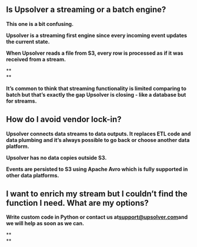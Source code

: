 ## 

## **Is Upsolver a streaming or a batch engine?**

**This one is a bit confusing.**

**Upsolver is a streaming first engine since every incoming event updates the current state.**

**When Upsolver reads a file from S3, every row is processed as if it was received from a stream.**

**                
**

**It’s common to think that streaming functionality is limited comparing to batch but that’s exactly the gap Upsolver is closing - like a database but for streams.**



## **How do I avoid vendor lock-in?**

**Upsolver connects data streams to data outputs. It replaces ETL code and data plumbing and it’s always possible to go back or choose another data platform.**

**Upsolver has no data copies outside S3.**

**Events are persisted to S3 using Apache Avro which is fully supported in other data platforms.**

## **I want to enrich my stream but I couldn’t find the function I need. What are my options?**

**Write custom code in Python or contact us at**[**support@upsolver.com**](mailto:support@upsolver.com)**and we will help as soon as we can.**

**                
**

